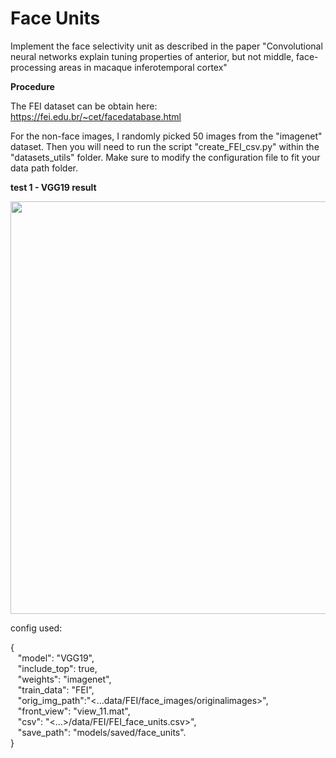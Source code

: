 # Face Units

Implement the face selectivity unit as described in the paper "Convolutional neural networks explain tuning properties
of anterior, but not middle, face-processing areas in macaque inferotemporal cortex"

**Procedure**

The FEI dataset can be obtain here: https://fei.edu.br/~cet/facedatabase.html

For the non-face images, I randomly picked 50 images from the "imagenet" dataset.
Then you will need to run the script "create_FEI_csv.py" within the "datasets_utils" folder. Make sure to modify the
configuration file to fit your data path folder.

**test 1 - VGG19 result**

<img src='../img/face_unit_VGG19.png' height="660">

config used:

{  
  &nbsp;&nbsp; "model": "VGG19",  
  &nbsp;&nbsp; "include_top": true,  
  &nbsp;&nbsp; "weights": "imagenet",  
  &nbsp;&nbsp; "train_data": "FEI",  
  &nbsp;&nbsp; "orig_img_path":"<...data/FEI/face_images/originalimages>",  
  &nbsp;&nbsp; "front_view": "view_11.mat",  
  &nbsp;&nbsp; "csv": "<...>/data/FEI/FEI_face_units.csv>",  
  &nbsp;&nbsp; "save_path": "models/saved/face_units".  
}
